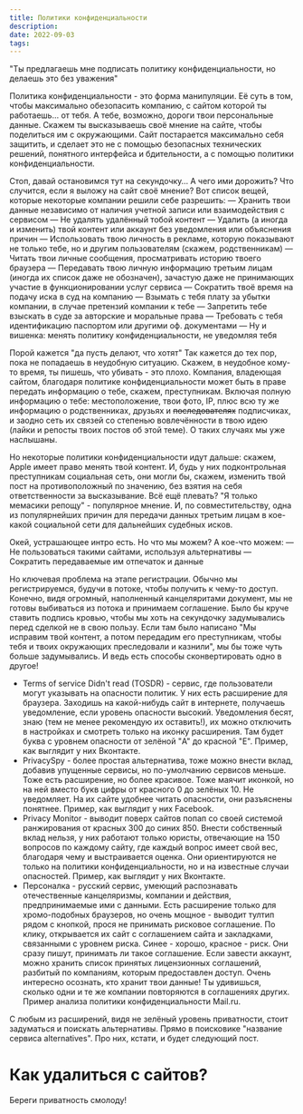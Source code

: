 ```yaml
---
title: Политики конфиденциальности
description: 
date: 2022-09-03
tags:
---
```


"Ты предлагаешь мне подписать политику конфиденциальности, но делаешь это без уважения"

Политика конфиденциальности - это форма манипуляции. Её суть в том, чтобы максимально обезопасить компанию, с сайтом которой ты работаешь… от тебя. А тебе, возможно, дороги твои персональные данные. Скажем ты высказываешь своё мнение на сайте, чтобы поделиться им с окружающими. Сайт постарается максимально себя защитить, и сделает это не с помощью безопасных технических решений, понятного интерфейса и бдительности, а с помощью политики конфиденциальности.

Стоп, давай остановимся тут на секундочку… А чего ими дорожить? Что случится, если я выложу на сайт своё мнение?
Вот список вещей, которые некоторые компании решили себе разрешить:
— Хранить твои данные независимо от наличия учетной записи или взаимодействия с сервисом
— Не удалять удалённый тобой контент
— Удалить (а иногда и изменить) твой контент или аккаунт без уведомления или объяснения причин
— Использовать твою  личность в рекламе, которую показывают не только тебе, но и другим пользователям (скажем, родственникам)
— Читать твои личные сообщения, просматривать историю твоего браузера
— Передавать твою личную информацию третьим лицам (иногда их список даже не обозначен), зачастую даже не принимающих участие в функционировании услуг сервиса
— Сократить твоё время на подачу иска в суд на компанию
— Взымать с тебя плату за убытки компании, в случае претензий компании к тебе
— Запретить тебе взыскать в суде за авторские и моральные права
— Требовать с тебя идентификацию паспортом или другими оф. документами
— Ну и вишенка: менять политику конфиденциальности, не уведомляя тебя

Порой кажется "да пусть делают, что хотят"
Так кажется до тех пор, пока не попадаешь в неудобную ситуацию. Скажем, в неудобное кому-то время, ты пишешь, что убивать - это плохо. Компания, владеющая сайтом, благодаря политике конфиденциальности может быть в праве передать информацию о тебе, скажем, преступникам. Включая полную информацию о тебе: местоположение, твои фото, IP, плюс всю ту же информацию о родственниках, друзьях и ~~последователях~~ подписчиках, и заодно сеть их связей со степенью вовлечённости в твою идею (лайки и репосты твоих постов об этой теме). О таких случаях мы уже наслышаны.

Но некоторые политики конфиденциальности идут дальше: скажем, Apple имеет право менять твой контент. И, будь у них подконтрольная преступникам социальная сеть, они могли бы, скажем, изменить твой пост на противоположный по значению, без взятия на себя ответственности за высказывание. Всё ещё плевать? "Я только мемасики репощу" - популярное мнение. И, по совместительству, одна из популярнейших причин для передачи данных третьим лицам в кое-какой социальной сети для дальнейших судебных исков.

Окей, устрашающее интро есть. Но что мы можем? А кое-что можем:
— Не пользоваться такими сайтами, используя альтернативы
— Сократить передаваемые им отпечаток и данные

Но ключевая проблема на этапе регистрации. Обычно мы регистрируемся, будучи в потоке, чтобы получить к чему-то доступ. Конечно, видя огромный, наполненный канцеляритами документ, мы не готовы выбиваться из потока и принимаем соглашение. Было бы круче ставить подпись кровью, чтобы мы хоть на секундочку задумывались перед сделкой не в свою пользу. Если там было написано "Мы исправим твой контент, а потом передадим его преступникам, чтобы тебя и твоих окружающих преследовали и казнили", мы бы тоже чуть больше задумывались. И ведь есть способы сконвертировать одно в другое!

- Terms of service Didn't read (TOSDR) - сервис, где пользователи могут указывать на опасности политик. У них есть расширение для браузера. Заходишь на какой-нибудь сайт в интернете, получаешь уведомление, если уровень опасности высокий. Уведомления бесят, знаю (тем не менее рекомендую их оставить!), их можно отключить в настройках и смотреть только на иконку расширения. Там будет буква с уровнем опасности от зелёной "A" до красной "E". Пример, как выглядит у них Вконтакте.
- PrivacySpy - более простая альтернатива, тоже можно внести вклад, добавив упущенные сервисы, но по-умолчанию сервисов меньше. Тоже есть расширение, но более красивое. Тоже маячит иконкой, но на ней вместо букв цифры от красного 0 до зелёных 10. Не уведомляет. На их сайте удобнее читать опасности, они разъяснены понятнее. Пример, как выглядит у них Facebook.
- Privacy Monitor - выводит поверх сайтов попап со своей системой ранжирования от красных 300 до синих 850. Внести собственный вклад нельзя, у них работают только юристы, отвечающие на 150 вопросов по каждому сайту, где каждый вопрос имеет свой вес, благодаря чему и выстраивается оценка. Они ориентируются не только на политики конфиденциальности, но и на известные случаи опасностей. Пример, как выглядит у них Вконтакте.
- Персоналка - русский сервис, умеющий распознавать отечественные канцеляризмы, компании и действия, предпринимаемые ими с данными. Есть расширение только для хромо-подобных браузеров, но очень мощное - выводит тултип рядом с кнопкой, прося не принимать рисковое соглашение. По клику, открывается их сайт с соглашением сайта и закладками, связанными с уровнем риска. Синее - хорошо, красное - риск. Они сразу пишут, принимать ли такое соглашение. Если завести аккаунт, можно хранить список принятых лицензионных соглашений, разбитый по компаниям, которым предоставлен доступ. Очень интересно осознать, кто хранит твои данные! Ты удивишься, сколько одни и те же компании повторяются в соглашениях других. Пример анализа политики конфиденциальности Mail.ru.

С любым из расширений, видя не зелёный уровень приватности, стоит задуматься и поискать альтернативы. Прямо в поисковике "название сервиса alternatives". Про них, кстати, и будет следующий пост.

# Как удалиться с сайтов?







Береги приватность смолоду!
